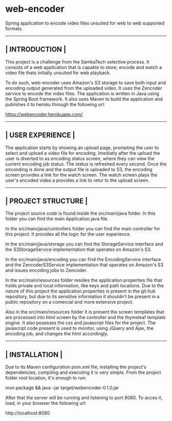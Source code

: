 # web-encoder
Spring application to encode video files unsuited for web to web supported formats

----------------
| INTRODUCTION |
----------------

This project is a challenge from the SambaTech selective process.
It consists of a web application that is capable to store, encode and watch
a video file thats initially unsuited for web playback.

To do such, web-encoder uses Amazon's S3 storage to save both input and
encoding output generated from the uploaded video. It uses the Zencoder
service to encode the video files. The application is written in Java
using the Spring Boot framework. It also uses Maven to build the application
and publishes it to heroku through the following url:

https://webencoder.herokuapp.com/

-------------------
| USER EXPERIENCE |
-------------------

The application starts by showing an upload page, prompting the user
to select and upload a video file for encoding.
Imediatly after the upload the user is diverted to as encoding status screen,
where they can view the current encoding job status. The status is refreshed
every second.
Once the enconding is done and the output file is uploaded to S3, the
encoding screen provides a link for the watch screen. The watch screen plays
the user's encoded video a provides a link to retur to the upload screen.

---------------------
| PROJECT STRUCTURE |
---------------------

The project source code is found inside the src/main/java folder.
In this folder you can find the main Application.java file.

In the src/main/java/controllers folder you can find the main controller 
for this project. It provides all the logic for the user experience.

In the src/main/java/storage you can find the StorageService interface and
the S3StorageService implementation that operates on Amazon's S3.

In the src/main/java/encoding you can find the EncodingService interface and
the ZencoderS3Service implementation that operates on Amazon's S3 and 
issues encoding jobs to Zencoder.

In the src/main/resources folder resides the application.properties file
that holds private and local information, like keys and path locations.
Due to the nature of this project the application.properties is present 
in the git hub repository, but due to its sensitive information it shouldn't
be present in a public repository on a comercial and more extensive project.

Also in the src/main/resources folder it is present the screen templates 
that are processed into html screen by the controller and the thymeleaf
template engine. It also posesses the css and javascript files for the project.
The javascript code present is used to monitor, using JQuery and Ajax, the
encoding job, and changes the html accordingly.

----------------
| INSTALLATION |
----------------

Due to its Maven configuration pom.xml file, installing the project's
dependencies, compiling and executing it is very simple. From the project
folder root location, it's enough to run:

mvn package && java -jar target/webencoder-0.1.0.jar

After that the server will be running and listening to port 8080.
To acces it, load, in your browser the following url:

http://localhost:8080
